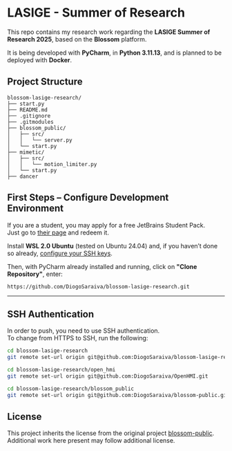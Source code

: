 # LASIGE - Summer of Research

This repo contains my research work regarding the **LASIGE Summer of Research 2025**, based on the **Blossom** platform.

It is being developed with **PyCharm**, in **Python 3.11.13**, and is planned to be deployed with **Docker**.


##   Project Structure

```
blossom-lasige-research/
├── start.py
├── README.md
├── .gitignore
├── .gitmodules
├── blossom_public/
│   ├── src/
│   │   └── server.py
│   └── start.py
├── mimetic/
│   ├── src/
│   │   └── motion_limiter.py
│   └── start.py
├── dancer

```

## First Steps – Configure Development Environment

If you are a student, you may apply for a free JetBrains Student Pack.  
Just go to [their page](https://www.jetbrains.com/academy/student-pack/) and redeem it.

Install **WSL 2.0 Ubuntu** (tested on Ubuntu 24.04) and, if you haven’t done so already, [configure your SSH keys](https://docs.github.com/en/authentication/connecting-to-github-with-ssh).

Then, with PyCharm already installed and running, click on **"Clone Repository"**, enter:
```
https://github.com/DiogoSaraiva/blossom-lasige-research.git
```

----------

## SSH Authentication

In order to push, you need to use SSH authentication.  
To change from HTTPS to SSH, run the following:

```bash
cd blossom-lasige-research
git remote set-url origin git@github.com:DiogoSaraiva/blossom-lasige-research.git

cd blossom-lasige-research/open_hmi
git remote set-url origin git@github.com:DiogoSaraiva/OpenHMI.git

cd blossom-lasige-research/blossom_public
git remote set-url origin git@github.com:DiogoSaraiva/blossom-public.git
```
##  License

This project inherits the license from the original project [blossom-public](https://github.com/hrc2/blossom-public). 
Additional work here present may follow additional license.

